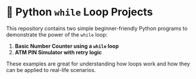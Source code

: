 # 🔁 Python `while` Loop Projects

This repository contains two simple beginner-friendly Python programs to demonstrate the power of the `while` loop:

1. **Basic Number Counter using a `while` loop**
2. **ATM PIN Simulator with retry logic**

These examples are great for understanding how loops work and how they can be applied to real-life scenarios.
